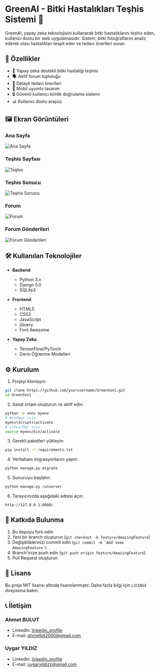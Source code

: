 # GreenAI - Bitki Hastalıkları Teşhis Sistemi 🌿

GreenAI, yapay zeka teknolojisini kullanarak bitki hastalıklarını teşhis eden, kullanıcı dostu bir web uygulamasıdır. Sistem, bitki fotoğraflarını analiz ederek olası hastalıkları tespit eder ve tedavi önerileri sunar.

## 🌟 Özellikler

- 📸 Yapay zeka destekli bitki hastalığı teşhisi
- 🗣️ Aktif forum topluluğu
- 💊 Detaylı tedavi önerileri
- 📱 Mobil uyumlu tasarım
- 🔒 Güvenli kullanıcı kimlik doğrulama sistemi
- 📊 Kullanıcı dostu arayüz

## 🖼️ Ekran Görüntüleri

### Ana Sayfa
![Ana Sayfa](/Screenshots/127.0.0.1_8000_.png)

### Teşhis Sayfası
![Teşhis](/Screenshots/127.0.0.1_8000_tespit_.png)

### Teşhis Sonucu
![Teşhis Sonucu](/Screenshots/127.0.0.1_8000_tespit_result_.png)

### Forum
![Forum](/Screenshots/127.0.0.1_8000_forum_.png)

### Forum Gönderileri
![Forum Gönderileri](/Screenshots/127.0.0.1_8000_forum_posts_.png)

## 🛠️ Kullanılan Teknolojiler

- **Backend**
  - Python 3.x
  - Django 5.0
  - SQLite3

- **Frontend**
  - HTML5
  - CSS3
  - JavaScript
  - jQuery
  - Font Awesome

- **Yapay Zeka**
  - TensorFlow/PyTorch
  - Derin Öğrenme Modelleri

## ⚙️ Kurulum

1. Projeyi klonlayın:
```bash
git clone https://github.com/yourusername/GreenSon1.git
cd GreenSon1
```

2. Sanal ortam oluşturun ve aktif edin:
```bash
python -m venv myenv
# Windows için
myenv\Scripts\activate
# Linux/Mac için
source myenv/bin/activate
```

3. Gerekli paketleri yükleyin:
```bash
pip install -r requirements.txt
```

4. Veritabanı migrasyonlarını yapın:
```bash
python manage.py migrate
```

5. Sunucuyu başlatın:
```bash
python manage.py runserver
```

6. Tarayıcınızda aşağıdaki adresi açın:
```
http://127.0.0.1:8000/
```

## 🤝 Katkıda Bulunma

1. Bu depoyu fork edin
2. Yeni bir branch oluşturun (`git checkout -b feature/AmazingFeature`)
3. Değişikliklerinizi commit edin (`git commit -m 'Add some AmazingFeature'`)
4. Branch'inize push edin (`git push origin feature/AmazingFeature`)
5. Pull Request oluşturun

## 📝 Lisans

Bu proje MIT lisansı altında lisanslanmıştır. Daha fazla bilgi için `LICENSE` dosyasına bakın.

## 📞 İletişim
### Ahmet BULUT
- LinkedIn: [linkedin_profile](https://www.linkedin.com/in/ahmetblt/)
- E-mail: ahmetblt2000@gmail.com
### Uygar YILDIZ
- LinkedIn: [linkedin_profile](https://www.linkedin.com/in/uygar-yildiz-53109b260/)
- E-mail: uygaryildizz@gmail.com

